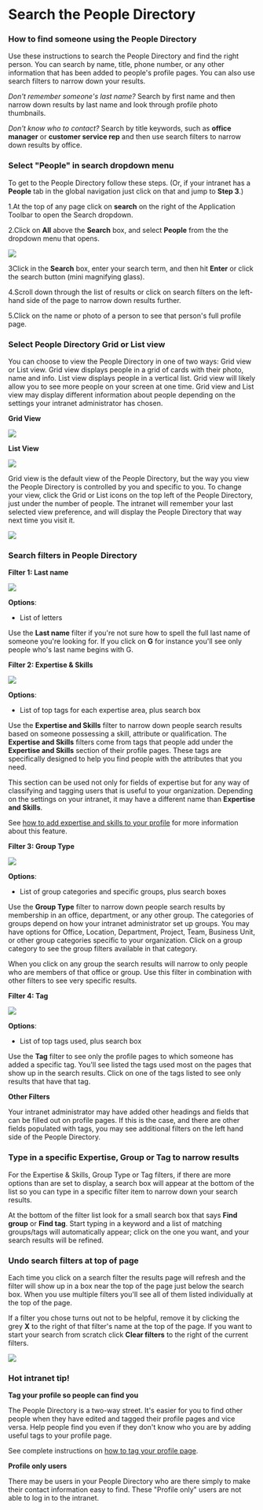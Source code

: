 # Search the People Directory



### How to find someone using the People Directory

Use these instructions to search the People Directory and find the right person. You can search by name, title, phone number, or any other information that has been added to people's profile pages. You can also use search filters to narrow down your results.  
  
_Don't remember someone's last name?_ Search by first name and then narrow down results by last name and look through profile photo thumbnails.  
  
_Don't know who to contact?_ Search by title keywords, such as **office manager** or **customer service rep** and then use search filters to narrow down results by office.

### Select "People" in search dropdown menu

To get to the People Directory follow these steps. \(Or, if your intranet has a **People** tab in the global navigation just click on that and jump to **Step 3**.\)

1.At the top of any page click on **search** on the right of the Application Toolbar to open the Search dropdown.

2.Click on **All** above the **Search** box, and select **People** from the the dropdown menu that opens.

![](../../.gitbook/assets/1%20%2824%29.png)



3Click in the **Search** box, enter your search term, and then hit **Enter** or click the search button \(mini magnifying glass\).

4.Scroll down through the list of results or click on search filters on the left-hand side of the page to narrow down results further.

5.Click on the name or photo of a person to see that person's full profile page.

### Select People Directory Grid or List view

You can choose to view the People Directory in one of two ways: Grid view or List view. Grid view displays people in a grid of cards with their photo, name and info. List view displays people in a vertical list. Grid view will likely allow you to see more people on your screen at one time. Grid view and List view may display different information about people depending on the settings your intranet administrator has chosen.  
  
**Grid View**

![](../../.gitbook/assets/2%20%288%29.jpg)

**List View**

![](../../.gitbook/assets/3%20%2863%29.jpg)

Grid view is the default view of the People Directory, but the way you view the People Directory is controlled by you and specific to you. To change your view, click the Grid or List icons on the top left of the People Directory, just under the number of people. The intranet will remember your last selected view preference, and will display the People Directory that way next time you visit it.

![](../../.gitbook/assets/4%20%2832%29.jpg)

### Search filters in People Directory

**Filter 1: Last name**

![](../../.gitbook/assets/5%20%284%29.png)

**Options**:

* List of letters

Use the **Last name** filter if you're not sure how to spell the full last name of someone you're looking for. If you click on **G** for instance you'll see only people who's last name begins with G.

**Filter 2: Expertise & Skills**

![](../../.gitbook/assets/6%20%2810%29.png)

**Options**:

* List of top tags for each expertise area, plus search box

Use the **Expertise and Skills** filter to narrow down people search results based on someone possessing a skill, attribute or qualification. The **Expertise and Skills** filters come from tags that people add under the **Expertise and Skills** section of their profile pages. These tags are specifically designed to help you find people with the attributes that you need.  
  
This section can be used not only for fields of expertise but for any way of classifying and tagging users that is useful to your organization. Depending on the settings on your intranet, it may have a different name than **Expertise and Skills**.  
  
See [how to add expertise and skills to your profile](../profile-pages/add-expertise-and-skills-to-your-profile.md) for more information about this feature.

**Filter 3: Group Type**

![](../../.gitbook/assets/7%20%289%29.png)

**Options**:

* List of group categories and specific groups, plus search boxes

Use the **Group Type** filter to narrow down people search results by membership in an office, department, or any other group. The categories of groups depend on how your intranet administrator set up groups. You may have options for Office, Location, Department, Project, Team, Business Unit, or other group categories specific to your organization. Click on a group category to see the group filters available in that category.  
  
When you click on any group the search results will narrow to only people who are members of that office or group. Use this filter in combination with other filters to see very specific results.  
 

**Filter 4: Tag**

![](../../.gitbook/assets/8.png)

**Options**:

* List of top tags used, plus search box

Use the **Tag** filter to see only the profile pages to which someone has added a specific tag. You'll see listed the tags used most on the pages that show up in the search results. Click on one of the tags listed to see only results that have that tag.

**Other Filters**

Your intranet administrator may have added other headings and fields that can be filled out on profile pages. If this is the case, and there are other fields populated with tags, you may see additional filters on the left hand side of the People Directory.

### Type in a specific Expertise, Group or Tag to narrow results

For the Expertise & Skills, Group Type or Tag filters, if there are more options than are set to display, a search box will appear at the bottom of the list so you can type in a specific filter item to narrow down your search results.  
  
At the bottom of the filter list look for a small search box that says **Find group** or **Find tag**. Start typing in a keyword and a list of matching groups/tags will automatically appear; click on the one you want, and your search results will be refined.

### Undo search filters at top of page

Each time you click on a search filter the results page will refresh and the filter will show up in a box near the top of the page just below the search box. When you use multiple filters you'll see all of them listed individually at the top of the page.  
  
If a filter you chose turns out not to be helpful, remove it by clicking the grey **X** to the right of that filter's name at the top of the page. If you want to start your search from scratch click **Clear filters** to the right of the current filters.  


![](../../.gitbook/assets/9%20%283%29.jpg)

### Hot intranet tip!

**Tag your profile so people can find you**

The People Directory is a two-way street. It's easier for you to find other people when they have edited and tagged their profile pages and vice versa. Help people find you even if they don't know who you are by adding useful tags to your profile page.  
  
See complete instructions on [how to tag your profile page](../profile-pages/tag-your-profile.md).

**Profile only users**

There may be users in your People Directory who are there simply to make their contact information easy to find. These "Profile only" users are not able to log in to the intranet.

